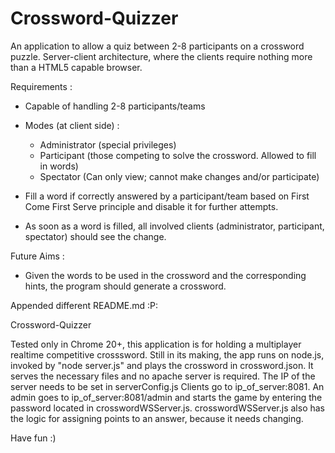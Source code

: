 Crossword-Quizzer
=================

An application to allow a quiz between 2-8 participants on a crossword puzzle. Server-client architecture, where the clients require nothing more than a HTML5 capable browser. 

Requirements :

* Capable of handling 2-8 participants/teams
* Modes (at client side) :
  - Administrator (special privileges)
  - Participant (those competing to solve the crossword. Allowed to fill in words)
  - Spectator (Can only view; cannot make changes and/or participate)

* Fill a word if correctly answered by a participant/team based on First Come First Serve principle and disable it for further attempts.
* As soon as a word is filled, all involved clients (administrator, participant, spectator) should see the change.


Future Aims : 
* Given the words to be used in the crossword and the corresponding hints, the program should generate a crossword.

Appended different README.md :P:

Crossword-Quizzer

Tested only in Chrome 20+, this application is for holding a multiplayer realtime competitive crosssword.
Still in its making, the app runs on node.js, invoked by "node server.js" and plays the crossword in crossword.json.
It serves the necessary files and no apache server is required.
The IP of the server needs to be set in serverConfig.js
Clients go to ip_of_server:8081. An admin goes to ip_of_server:8081/admin and starts the game by entering the password located in crosswordWSServer.js.
crosswordWSServer.js also has the logic for assigning points to an answer, because it needs changing.

Have fun :)


